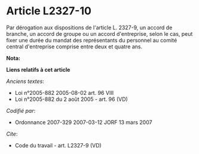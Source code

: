 # Article L2327-10

Par dérogation aux dispositions de l'article L. 2327-9, un accord de branche, un accord de groupe ou un accord d'entreprise,
selon le cas, peut fixer une durée du mandat des représentants du personnel au comité central d'entreprise comprise entre
deux et quatre ans.

**Nota:**



**Liens relatifs à cet article**

_Anciens textes_:

  - Loi n°2005-882 2005-08-02 art. 96 VIII
  - Loi n°2005-882 du 2 août 2005 - art. 96 (VD)

_Codifié par_:

  - Ordonnance 2007-329 2007-03-12 JORF 13 mars 2007

_Cite_:

  - Code du travail - art. L2327-9 (VD)
